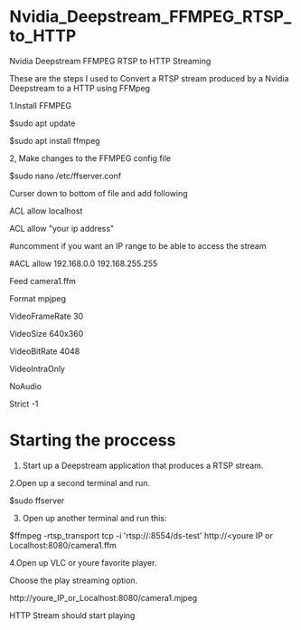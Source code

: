 # Nvidia_Deepstream_FFMPEG_RTSP_to_HTTP
 Nvidia Deepstream FFMPEG RTSP to HTTP Streaming
 
 These are the steps I used to Convert a RTSP stream
 produced by a Nvidia Deepstream to a HTTP using FFMpeg
 
 1.Install FFMPEG
 
 $sudo apt update
 
 $sudo apt install ffmpeg

 2, Make changes to the FFMPEG config file
 
  $sudo nano /etc/ffserver.conf
  
  Curser down to bottom of file and add following
  

<Feed camera1.ffm>

ACL allow localhost

ACL allow "your ip address"

#uncomment if you want an IP range to be able to access the stream

#ACL allow 192.168.0.0 192.168.255.255

</Feed>

<Stream camera1.mjpeg>

Feed camera1.ffm

Format mpjpeg

VideoFrameRate 30

VideoSize 640x360

VideoBitRate 4048

VideoIntraOnly

NoAudio

Strict -1

</Stream>

# Starting the proccess

1. Start up a Deepstream application that produces a RTSP stream.

2.Open up a second terminal and run.

 $sudo ffserver
 
3. Open up another terminal and run this:

 $ffmpeg -rtsp_transport tcp -i 'rtsp://<youre IP or Localhost>:8554/ds-test' http://<youre IP or   Localhost:8080/camera1.ffm
                                                                                            
 4.Open up VLC or youre favorite player.
 
 Choose the play streaming option.
 
  http://youre_IP_or_Localhost:8080/camera1.mjpeg
 
   
  HTTP Stream should start playing

                                                                                            
                                                                                            
                                                                                            

